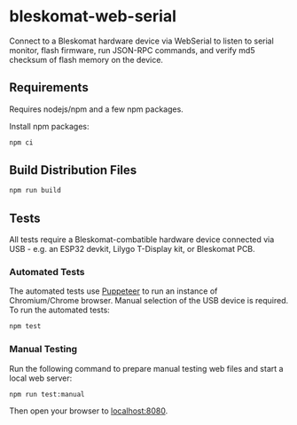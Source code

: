 # bleskomat-web-serial

Connect to a Bleskomat hardware device via WebSerial to listen to serial monitor, flash firmware, run JSON-RPC commands, and verify md5 checksum of flash memory on the device.


## Requirements

Requires nodejs/npm and a few npm packages.

Install npm packages:
```bash
npm ci
```


## Build Distribution Files

```bash
npm run build
```


## Tests

All tests require a Bleskomat-combatible hardware device connected via USB - e.g. an ESP32 devkit, Lilygo T-Display kit, or Bleskomat PCB.

### Automated Tests

The automated tests use [Puppeteer](https://pptr.dev/) to run an instance of Chromium/Chrome browser. Manual selection of the USB device is required. To run the automated tests:
```bash
npm test
```


### Manual Testing

Run the following command to prepare manual testing web files and start a local web server:
```bash
npm run test:manual
```
Then open your browser to [localhost:8080](http://localhost:8080).
